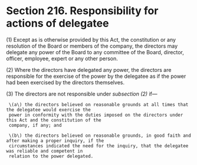 # Section 216. Responsibility for actions of delegatee

\(1\) Except as is otherwise provided by this Act, the constitution or any resolution of the Board or members of the company, the directors may delegate any power of the Board to any committee of the Board, director, officer, employee, expert or any other person.

\(2\) Where the directors have delegated any power, the directors are responsible for the exercise of the power by the delegatee as if the power had been exercised by the directors themselves.

\(3\) The directors are not responsible under _subsection \(2\)_ if—

     \(a\) the directors believed on reasonable grounds at all times that the delegatee would exercise the  
     power in conformity with the duties imposed on the directors under this Act and the constitution of the  
     company, if any; and

     \(b\) the directors believed on reasonable grounds, in good faith and after making a proper inquiry, if the  
     circumstances indicated the need for the inquiry, that the delegatee was reliable and competent in  
     relation to the power delegated.

